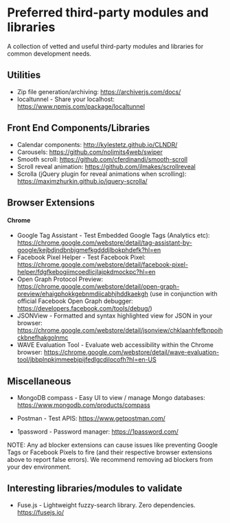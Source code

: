 # Preferred third-party modules and libraries

A collection of vetted and useful third-party modules and libraries for common development needs.

## Utilities
- Zip file generation/archiving: https://archiverjs.com/docs/
- localtunnel - Share your localhost: https://www.npmjs.com/package/localtunnel

## Front End Components/Libraries
- Calendar components: http://kylestetz.github.io/CLNDR/
- Carousels: https://github.com/nolimits4web/swiper
- Smooth scroll: https://github.com/cferdinandi/smooth-scroll
- Scroll reveal animation: https://github.com/jlmakes/scrollreveal
- Scrolla (jQuery plugin for reveal animations when scrolling): https://maximzhurkin.github.io/jquery-scrolla/

## Browser Extensions

#### Chrome
- Google Tag Assistant - Test Embedded Google Tags (Analytics etc): https://chrome.google.com/webstore/detail/tag-assistant-by-google/kejbdjndbnbjgmefkgdddjlbokphdefk?hl=en
- Facebook Pixel Helper - Test Facebook Pixel:
https://chrome.google.com/webstore/detail/facebook-pixel-helper/fdgfkebogiimcoedlicjlajpkdmockpc?hl=en
- Open Graph Protocol Preview: https://chrome.google.com/webstore/detail/open-graph-preview/ehaigphokkgebnmdiicabhjhddkaekgh (use in conjunction with official Facebook Open Graph debugger: https://developers.facebook.com/tools/debug/)
- JSONView - Formatted and syntax highlighted view for JSON in your browser: https://chrome.google.com/webstore/detail/jsonview/chklaanhfefbnpoihckbnefhakgolnmc
- WAVE Evaluation Tool - Evaluate web accessibility within the Chrome browser: https://chrome.google.com/webstore/detail/wave-evaluation-tool/jbbplnpkjmmeebjpijfedlgcdilocofh?hl=en-US


## Miscellaneous
- MongoDB compass - Easy UI to view / manage Mongo databases: https://www.mongodb.com/products/compass

- Postman - Test APIS: 
https://www.getpostman.com/

- 1password - Password manager:
https://1password.com/

NOTE: Any ad blocker extensions can cause issues like preventing Google Tags or Facebook Pixels to fire (and their respective browser extensions above to report false errors). We recommend removing ad blockers from your dev environment.

## Interesting libraries/modules to validate
- Fuse.js - Lightweight fuzzy-search library. Zero dependencies. https://fusejs.io/

